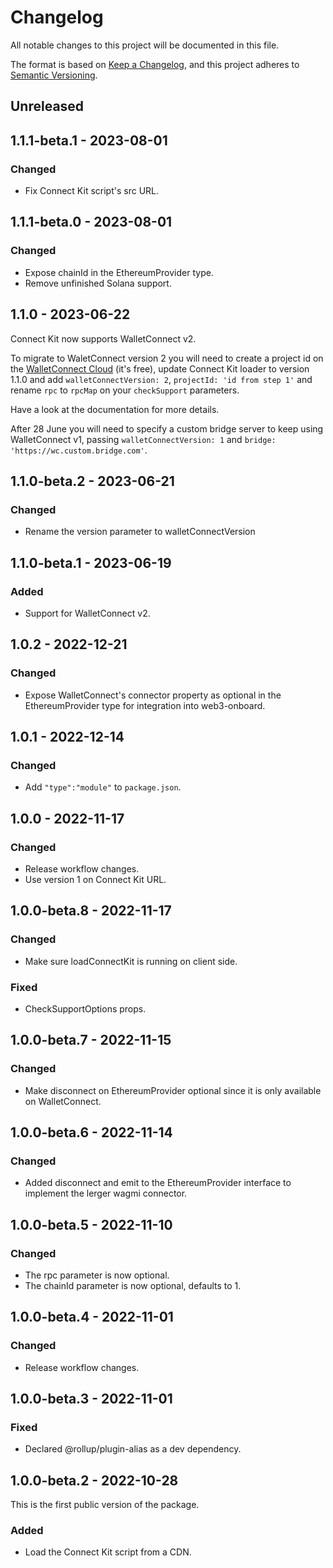# Changelog

All notable changes to this project will be documented in this file.

The format is based on [Keep a Changelog](https://keepachangelog.com/en/1.0.0/),
and this project adheres to [Semantic Versioning](https://semver.org/spec/v2.0.0.html).

## Unreleased

## 1.1.1-beta.1 - 2023-08-01
### Changed
- Fix Connect Kit script's src URL.

## 1.1.1-beta.0 - 2023-08-01
### Changed
- Expose chainId in the EthereumProvider type.
- Remove unfinished Solana support.

## 1.1.0 - 2023-06-22
Connect Kit now supports WalletConnect v2.

To migrate to WaletConnect version 2 you will need to create a project id on the
[WalletConnect Cloud](https://cloud.walletconnect.com/) (it's free), update
Connect Kit loader to version 1.1.0 and add `walletConnectVersion: 2`,
`projectId: 'id from step 1'` and rename `rpc` to `rpcMap` on your
`checkSupport` parameters.

Have a look at the documentation for more details.

After 28 June you will need to specify a custom bridge server to
keep using WalletConnect v1, passing `walletConnectVersion: 1` and
`bridge: 'https://wc.custom.bridge.com'`.

## 1.1.0-beta.2 - 2023-06-21
### Changed
- Rename the version parameter to walletConnectVersion

## 1.1.0-beta.1 - 2023-06-19
### Added
- Support for WalletConnect v2.

## 1.0.2 - 2022-12-21
### Changed
- Expose WalletConnect's connector property as optional in the
  EthereumProvider type for integration into web3-onboard.

## 1.0.1 - 2022-12-14
### Changed
- Add `"type":"module"` to `package.json`.

## 1.0.0 - 2022-11-17
### Changed
- Release workflow changes.
- Use version 1 on Connect Kit URL.

## 1.0.0-beta.8 - 2022-11-17
### Changed
- Make sure loadConnectKit is running on client side.

### Fixed
- CheckSupportOptions props.

## 1.0.0-beta.7 - 2022-11-15
### Changed
- Make disconnect on EthereumProvider optional since it is only available on
  WalletConnect.

## 1.0.0-beta.6 - 2022-11-14
### Changed
- Added disconnect and emit to the EthereumProvider interface to implement
  the lerger wagmi connector.

## 1.0.0-beta.5 - 2022-11-10
### Changed
- The rpc parameter is now optional.
- The chainId parameter is now optional, defaults to 1.

## 1.0.0-beta.4 - 2022-11-01
### Changed
- Release workflow changes.

## 1.0.0-beta.3 - 2022-11-01
### Fixed
- Declared @rollup/plugin-alias as a dev dependency.

## 1.0.0-beta.2 - 2022-10-28
This is the first public version of the package.

### Added
- Load the Connect Kit script from a CDN.

